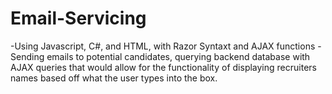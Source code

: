 # Email-Servicing
-Using Javascript, C#, and HTML, with Razor Syntaxt and AJAX functions
-Sending emails to potential candidates, querying backend database with AJAX queries that would allow for the functionality
 of displaying recruiters names based off what the user types into the box.
